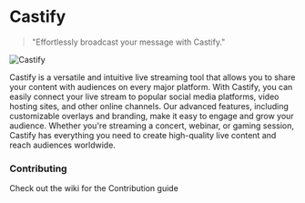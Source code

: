 # Castify

> "Effortlessly broadcast your message with Castify."

![Castify](https://user-images.githubusercontent.com/67658523/233520740-16fde39d-8aaf-4431-97c5-aa1afdce2a41.jpg)


Castify is a versatile and intuitive live streaming tool that allows you to share your content with audiences on every major platform. With Castify, you can easily connect your live stream to popular social media platforms, video hosting sites, and other online channels. Our advanced features, including customizable overlays and branding, make it easy to engage and grow your audience. Whether you're streaming a concert, webinar, or gaming session, Castify has everything you need to create high-quality live content and reach audiences worldwide.

### Contributing

Check out the wiki for the Contribution guide

